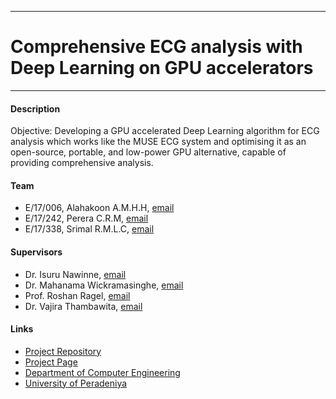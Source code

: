 ___
# Comprehensive ECG analysis with Deep Learning on GPU accelerators
___

#### Description

Objective: Developing a GPU accelerated Deep Learning algorithm for ECG analysis which works like the MUSE ECG system and optimising it as an open-source, portable, and low-power GPU alternative, capable of providing comprehensive analysis. 


#### Team

- E/17/006, Alahakoon A.M.H.H, [email](mailto:e17006@eng.pdn.ac.lk)
- E/17/242, Perera C.R.M, [email](mailto:e17242@eng.pdn.ac.lk)
- E/17/338, Srimal R.M.L.C, [email](mailto:e17338@eng.pdn.ac.lk)


#### Supervisors

- Dr. Isuru Nawinne, [email](mailto:isurunawinne@eng.pdn.ac.lk)
- Dr. Mahanama Wickramasinghe, [email](mailto:mahanamaw@eng.pdn.ac.lk)
- Prof. Roshan Ragel, [email](mailto:roshanr@eng.pdn.ac.lk)
- Dr. Vajira Thambawita, [email](mailto:vajira@simula.no) 


#### Links

- [Project Repository](https://github.com/cepdnaclk/e17-4yp-Comprehensive-ECG-analysis-with-Deep-Learning-on-GPU-accelerators)
- [Project Page](https://cepdnaclk.github.io/e17-4yp-Comprehensive-ECG-analysis-with-Deep-Learning-on-GPU-accelerators)
- [Department of Computer Engineering](http://www.ce.pdn.ac.lk/)
- [University of Peradeniya](https://eng.pdn.ac.lk/)
